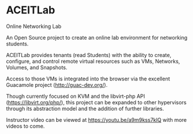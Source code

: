 # ACEITLab
Online Networking Lab

An Open Source project to create an online lab environment for networking students.

ACEITLab provides tenants (read Students) with the ability to create, configure, and control remote virtual resources such as VMs, Networks, Volumes, and Snapshots.

Access to those VMs is integrated into the browser via the excellent Guacamole project (http://guac-dev.org/).

Though currently focused on KVM and the libvirt-php API (https://libvirt.org/php/), this project can be expanded to other hypervisors through its abstraction model and the addition of further libraries.

Instructor video can be viewed at https://youtu.be/a9m9kss7klQ with more videos to come.
